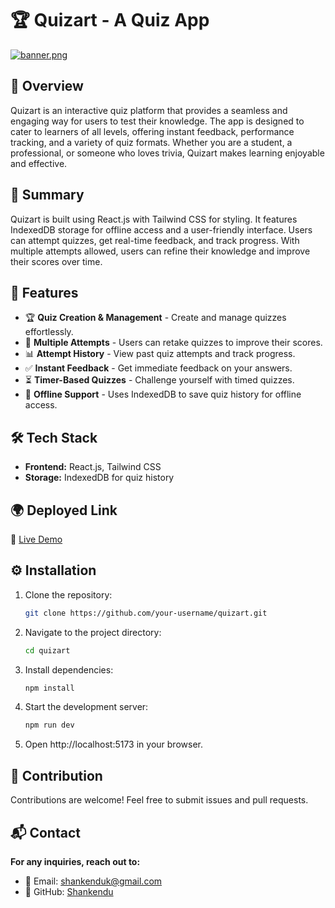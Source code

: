 # 🏆 Quizart - A Quiz App

[![banner.png](https://i.postimg.cc/g0XNtzzX/Untitled-You-Tube-Thumbnail.png)](https://postimg.cc/QBDQHrWh)



## 📖 Overview
Quizart is an interactive quiz platform that provides a seamless and engaging way for users to test their knowledge. The app is designed to cater to learners of all levels, offering instant feedback, performance tracking, and a variety of quiz formats. Whether you are a student, a professional, or someone who loves trivia, Quizart makes learning enjoyable and effective.

## 📌 Summary
Quizart is built using React.js with Tailwind CSS for styling. It features IndexedDB storage for offline access and a user-friendly interface. Users can attempt quizzes, get real-time feedback, and track progress. With multiple attempts allowed, users can refine their knowledge and improve their scores over time.

## 🚀 Features

- 🏆 **Quiz Creation & Management** - Create and manage quizzes effortlessly.
- 🔄 **Multiple Attempts** - Users can retake quizzes to improve their scores.
- 📊 **Attempt History** - View past quiz attempts and track progress.
- ✅ **Instant Feedback** - Get immediate feedback on your answers.
- ⏳ **Timer-Based Quizzes** - Challenge yourself with timed quizzes.
- 💾 **Offline Support** - Uses IndexedDB to save quiz history for offline access.

## 🛠 Tech Stack

- **Frontend:** React.js, Tailwind CSS
- **Storage:** IndexedDB for quiz history

## 🌍 Deployed Link

🔗 [Live Demo](your-deployed-link-here)


## ⚙️ Installation

1. Clone the repository:
   ```sh
   git clone https://github.com/your-username/quizart.git
2. Navigate to the project directory:
    ```sh
    cd quizart
3. Install dependencies:
    ```sh
    npm install
4. Start the development server:
    ```sh
    npm run dev
5. Open http://localhost:5173 in your browser.

## 🤝 Contribution
Contributions are welcome! Feel free to submit issues and pull requests.


## 📬 Contact
**For any inquiries, reach out to:**
- 📧 Email: shankenduk@gmail.com
- 🔗 GitHub: [Shankendu](https://github.com/Shankendu)